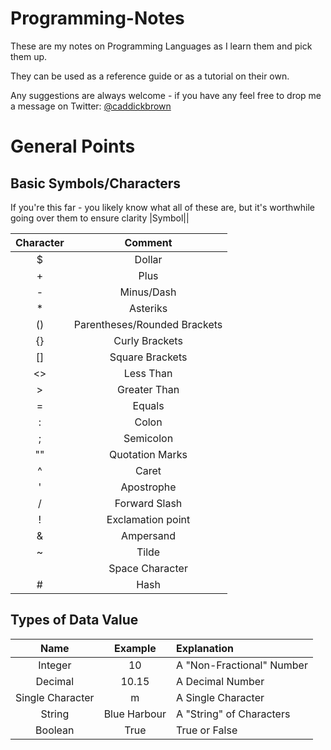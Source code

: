 # Programming-Notes
These are my notes on Programming Languages as I learn them and pick them up.

They can be used as a reference guide or as a tutorial on their own.

Any suggestions are always welcome - if you have any feel free to drop me a message on Twitter: [@caddickbrown](https://twitter.com/caddickbrown)

# General Points
## Basic Symbols/Characters
If you're this far - you likely know what all of these are, but it's worthwhile going over them to ensure clarity
|Symbol||

| Character | Comment |
| :---: | :---: |
| $ | Dollar |
| + | Plus |
| - | Minus/Dash |
| * | Asteriks |
| () | Parentheses/Rounded Brackets |
| {} | Curly Brackets |
| [] | Square Brackets |
| <> | Less Than |
| > | Greater Than |
| = | Equals |
| : | Colon |
| ; | Semicolon |
| "" | Quotation Marks |
| ^ | Caret |
| ' | Apostrophe |
| / | Forward Slash |
| ! | Exclamation point |
| & | Ampersand |
| ~ | Tilde |
|   | Space Character |
| # | Hash |

## Types of Data Value
| Name | Example | Explanation |
| :---: | :---: | :--- |
| Integer | 10 | A "Non-Fractional" Number |
| Decimal | 10.15 | A Decimal Number |
| Single Character | m | A Single Character |
| String | Blue Harbour | A "String" of Characters |
| Boolean | True | True or False |
